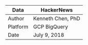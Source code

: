 |Data | HackerNews |
|---------|-------------|
|Author | Kenneth Chen, PhD|
|Platform | GCP BigQuery |
|Date | July 9, 2018 |
